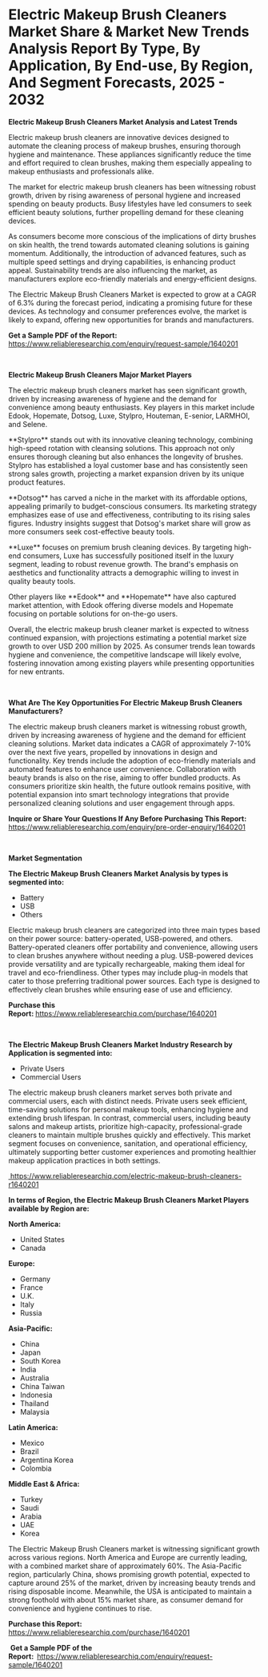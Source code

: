 <p><h1>Electric Makeup Brush Cleaners Market Share & Market New Trends Analysis Report By Type, By Application, By End-use, By Region, And Segment Forecasts, 2025 - 2032</h1></p><p><strong>Electric Makeup Brush Cleaners Market Analysis and Latest Trends</strong></p>
<p><p>Electric makeup brush cleaners are innovative devices designed to automate the cleaning process of makeup brushes, ensuring thorough hygiene and maintenance. These appliances significantly reduce the time and effort required to clean brushes, making them especially appealing to makeup enthusiasts and professionals alike. </p><p>The market for electric makeup brush cleaners has been witnessing robust growth, driven by rising awareness of personal hygiene and increased spending on beauty products. Busy lifestyles have led consumers to seek efficient beauty solutions, further propelling demand for these cleaning devices.</p><p>As consumers become more conscious of the implications of dirty brushes on skin health, the trend towards automated cleaning solutions is gaining momentum. Additionally, the introduction of advanced features, such as multiple speed settings and drying capabilities, is enhancing product appeal. Sustainability trends are also influencing the market, as manufacturers explore eco-friendly materials and energy-efficient designs.</p><p>The Electric Makeup Brush Cleaners Market is expected to grow at a CAGR of 6.3% during the forecast period, indicating a promising future for these devices. As technology and consumer preferences evolve, the market is likely to expand, offering new opportunities for brands and manufacturers.</p></p>
<p><strong>Get a Sample PDF of the Report:&nbsp;</strong> <a href="https://www.reliableresearchiq.com/enquiry/request-sample/1640201?utm_campaign=3529&utm_medium=2&utm_source=Github&utm_content=ia&utm_term=16042025&utm_id=electric-makeup-brush-cleaners">https://www.reliableresearchiq.com/enquiry/request-sample/1640201</a></p>
<p>&nbsp;</p>
<p><strong>Electric Makeup Brush Cleaners Major Market Players</strong></p>
<p><p>The electric makeup brush cleaners market has seen significant growth, driven by increasing awareness of hygiene and the demand for convenience among beauty enthusiasts. Key players in this market include Edook, Hopemate, Dotsog, Luxe, Stylpro, Houteman, E-senior, LARMHOI, and Selene. </p><p>**Stylpro** stands out with its innovative cleaning technology, combining high-speed rotation with cleansing solutions. This approach not only ensures thorough cleaning but also enhances the longevity of brushes. Stylpro has established a loyal customer base and has consistently seen strong sales growth, projecting a market expansion driven by its unique product features.</p><p>**Dotsog** has carved a niche in the market with its affordable options, appealing primarily to budget-conscious consumers. Its marketing strategy emphasizes ease of use and effectiveness, contributing to its rising sales figures. Industry insights suggest that Dotsog's market share will grow as more consumers seek cost-effective beauty tools.</p><p>**Luxe** focuses on premium brush cleaning devices. By targeting high-end consumers, Luxe has successfully positioned itself in the luxury segment, leading to robust revenue growth. The brand's emphasis on aesthetics and functionality attracts a demographic willing to invest in quality beauty tools.</p><p>Other players like **Edook** and **Hopemate** have also captured market attention, with Edook offering diverse models and Hopemate focusing on portable solutions for on-the-go users. </p><p>Overall, the electric makeup brush cleaner market is expected to witness continued expansion, with projections estimating a potential market size growth to over USD 200 million by 2025. As consumer trends lean towards hygiene and convenience, the competitive landscape will likely evolve, fostering innovation among existing players while presenting opportunities for new entrants.</p></p>
<p>&nbsp;</p>
<p><strong>What Are The Key Opportunities For Electric Makeup Brush Cleaners Manufacturers?</strong></p>
<p><p>The electric makeup brush cleaners market is witnessing robust growth, driven by increasing awareness of hygiene and the demand for efficient cleaning solutions. Market data indicates a CAGR of approximately 7-10% over the next five years, propelled by innovations in design and functionality. Key trends include the adoption of eco-friendly materials and automated features to enhance user convenience. Collaboration with beauty brands is also on the rise, aiming to offer bundled products. As consumers prioritize skin health, the future outlook remains positive, with potential expansion into smart technology integrations that provide personalized cleaning solutions and user engagement through apps.</p></p>
<p><strong>Inquire or Share Your Questions If Any Before Purchasing This Report:</strong> <a href="https://www.reliableresearchiq.com/enquiry/pre-order-enquiry/1640201?utm_campaign=3529&utm_medium=2&utm_source=Github&utm_content=ia&utm_term=16042025&utm_id=electric-makeup-brush-cleaners">https://www.reliableresearchiq.com/enquiry/pre-order-enquiry/1640201</a></p>
<p>&nbsp;</p>
<p><strong>Market Segmentation</strong></p>
<p><strong>The Electric Makeup Brush Cleaners Market Analysis by types is segmented into:</strong></p>
<p><ul><li>Battery</li><li>USB</li><li>Others</li></ul></p>
<p><p>Electric makeup brush cleaners are categorized into three main types based on their power source: battery-operated, USB-powered, and others. Battery-operated cleaners offer portability and convenience, allowing users to clean brushes anywhere without needing a plug. USB-powered devices provide versatility and are typically rechargeable, making them ideal for travel and eco-friendliness. Other types may include plug-in models that cater to those preferring traditional power sources. Each type is designed to effectively clean brushes while ensuring ease of use and efficiency.</p></p>
<p><strong>Purchase this Report:&nbsp;</strong><a href="https://www.reliableresearchiq.com/purchase/1640201?utm_campaign=3529&utm_medium=2&utm_source=Github&utm_content=ia&utm_term=16042025&utm_id=electric-makeup-brush-cleaners">https://www.reliableresearchiq.com/purchase/1640201</a></p>
<p>&nbsp;</p>
<p><strong>The Electric Makeup Brush Cleaners Market Industry Research by Application is segmented into:</strong></p>
<p><ul><li>Private Users</li><li>Commercial Users</li></ul></p>
<p><p>The electric makeup brush cleaners market serves both private and commercial users, each with distinct needs. Private users seek efficient, time-saving solutions for personal makeup tools, enhancing hygiene and extending brush lifespan. In contrast, commercial users, including beauty salons and makeup artists, prioritize high-capacity, professional-grade cleaners to maintain multiple brushes quickly and effectively. This market segment focuses on convenience, sanitation, and operational efficiency, ultimately supporting better customer experiences and promoting healthier makeup application practices in both settings.</p></p>
<p><a href="https://www.reliableresearchiq.com/electric-makeup-brush-cleaners-r1640201?utm_campaign=3529&utm_medium=2&utm_source=Github&utm_content=ia&utm_term=16042025&utm_id=electric-makeup-brush-cleaners">&nbsp;https://www.reliableresearchiq.com/electric-makeup-brush-cleaners-r1640201</a></p>
<p><strong>In terms of Region, the Electric Makeup Brush Cleaners Market Players available by Region are:</strong></p>
<p>
    <p> <strong> North America: </strong>
        <ul>
            <li>United States</li>
            <li>Canada</li>
        </ul>
        </p> 
    <p> <strong> Europe: </strong>
        <ul>
            <li>Germany</li>
            <li>France</li>
            <li>U.K.</li>
            <li>Italy</li>
            <li>Russia</li>
        </ul>
        </p> 
    <p> <strong> Asia-Pacific: </strong>
        <ul>
            <li>China</li>
            <li>Japan</li>
            <li>South Korea</li>
            <li>India</li>
            <li>Australia</li>
            <li>China Taiwan</li>
            <li>Indonesia</li>
            <li>Thailand</li>
            <li>Malaysia</li>
        </ul>
        </p> 
    <p> <strong> Latin America: </strong>
        <ul>
            <li>Mexico</li>
            <li>Brazil</li>
            <li>Argentina Korea</li>
            <li>Colombia</li>
        </ul>
        </p> 
    <p> <strong> Middle East & Africa: </strong>
        <ul>
            <li>Turkey</li>
            <li>Saudi</li>
            <li>Arabia</li>
            <li>UAE</li>
            <li>Korea</li>
        </ul>
    </p>
    </p>
<p><p>The Electric Makeup Brush Cleaners market is witnessing significant growth across various regions. North America and Europe are currently leading, with a combined market share of approximately 60%. The Asia-Pacific region, particularly China, shows promising growth potential, expected to capture around 25% of the market, driven by increasing beauty trends and rising disposable income. Meanwhile, the USA is anticipated to maintain a strong foothold with about 15% market share, as consumer demand for convenience and hygiene continues to rise.</p></p>
<p><strong>Purchase this Report: </strong><a href="https://www.reliableresearchiq.com/purchase/1640201?utm_campaign=3529&utm_medium=2&utm_source=Github&utm_content=ia&utm_term=16042025&utm_id=electric-makeup-brush-cleaners">https://www.reliableresearchiq.com/purchase/1640201</a></p>
<p>&nbsp;<strong>Get a Sample PDF of the Report:&nbsp;&nbsp;</strong><a href="https://www.reliableresearchiq.com/enquiry/request-sample/1640201?utm_campaign=3529&utm_medium=2&utm_source=Github&utm_content=ia&utm_term=16042025&utm_id=electric-makeup-brush-cleaners">https://www.reliableresearchiq.com/enquiry/request-sample/1640201</a></p>
<p><strong></strong></p>
<p><p></p><p></p><p></p></p>
